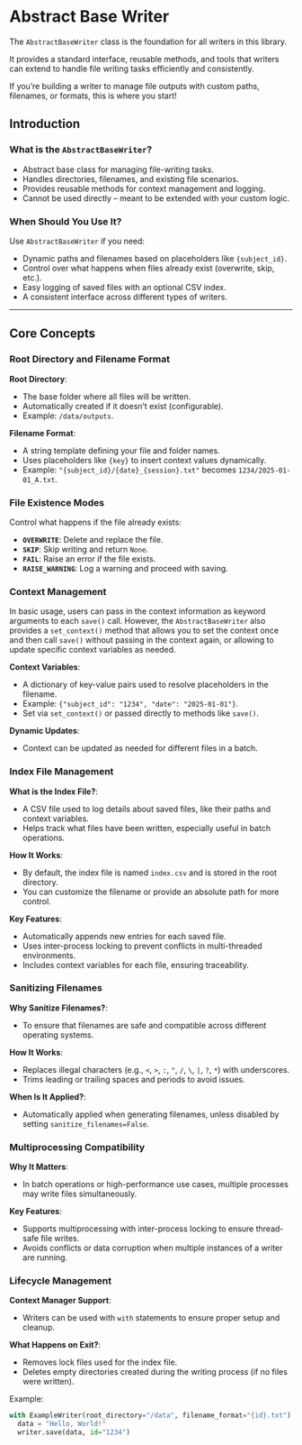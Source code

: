 # Abstract Base Writer

The `AbstractBaseWriter` class is the foundation for all writers in this library.

It provides a standard interface, reusable methods, and tools that writers can extend
to handle file writing tasks efficiently and consistently.

If you’re building a writer to manage file outputs with custom paths, filenames, or formats,
this is where you start!

## Introduction

### What is the `AbstractBaseWriter`?

- Abstract base class for managing file-writing tasks.  
- Handles directories, filenames, and existing file scenarios.  
- Provides reusable methods for context management and logging.  
- Cannot be used directly – meant to be extended with your custom logic.  

### When Should You Use It?

Use `AbstractBaseWriter` if you need:

- Dynamic paths and filenames based on placeholders like `{subject_id}`.  
- Control over what happens when files already exist (overwrite, skip, etc.).  
- Easy logging of saved files with an optional CSV index.  
- A consistent interface across different types of writers.  

---

## Core Concepts

### Root Directory and Filename Format

**Root Directory**:

- The base folder where all files will be written.  
- Automatically created if it doesn’t exist (configurable).  
- Example: `/data/outputs`.

**Filename Format**:

- A string template defining your file and folder names.  
- Uses placeholders like `{key}` to insert context values dynamically.  
- Example: `"{subject_id}/{date}_{session}.txt"` becomes `1234/2025-01-01_A.txt`.  

### File Existence Modes

Control what happens if the file already exists:  

- **`OVERWRITE`**: Delete and replace the file.  
- **`SKIP`**: Skip writing and return `None`.  
- **`FAIL`**: Raise an error if the file exists.  
- **`RAISE_WARNING`**: Log a warning and proceed with saving.  

### Context Management

In basic usage, users can pass in the context information as keyword arguments to each
`save()` call. However, the `AbstractBaseWriter` also provides a `set_context()` method
that allows you to set the context once and then call `save()` without passing in the context
again, or allowing to update specific context variables as needed.

**Context Variables**:

- A dictionary of key-value pairs used to resolve placeholders in the filename.  
- Example: `{"subject_id": "1234", "date": "2025-01-01"}`.  
- Set via `set_context()` or passed directly to methods like `save()`.

**Dynamic Updates**:  

- Context can be updated as needed for different files in a batch.  

### Index File Management

**What is the Index File?**:

- A CSV file used to log details about saved files, like their paths and context variables.  
- Helps track what files have been written, especially useful in batch operations.  

**How It Works**:

- By default, the index file is named `index.csv` and is stored in the root directory.  
- You can customize the filename or provide an absolute path for more control.  

**Key Features**:

- Automatically appends new entries for each saved file.  
- Uses inter-process locking to prevent conflicts in multi-threaded environments.  
- Includes context variables for each file, ensuring traceability.

### Sanitizing Filenames

**Why Sanitize Filenames?**:

- To ensure that filenames are safe and compatible across different operating systems.  

**How It Works**:

- Replaces illegal characters (e.g., `<`, `>`, `:`, `"`, `/`, `\`, `|`, `?`, `*`) with underscores.  
- Trims leading or trailing spaces and periods to avoid issues.  

**When Is It Applied?**:

- Automatically applied when generating filenames, unless disabled by setting `sanitize_filenames=False`.

### Multiprocessing Compatibility

**Why It Matters**:

- In batch operations or high-performance use cases, multiple processes may write files simultaneously.  

**Key Features**:

- Supports multiprocessing with inter-process locking to ensure thread-safe file writes.  
- Avoids conflicts or data corruption when multiple instances of a writer are running.

### Lifecycle Management

**Context Manager Support**:

- Writers can be used with `with` statements to ensure proper setup and cleanup.  

**What Happens on Exit?**:

- Removes lock files used for the index file.  
- Deletes empty directories created during the writing process (if no files were written).  

Example:

```python
with ExampleWriter(root_directory="/data", filename_format="{id}.txt") as writer:
  data = "Hello, World!"
  writer.save(data, id="1234")
```
